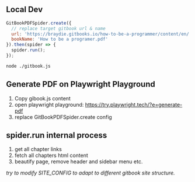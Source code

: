 ## Local Dev
```js
GitBookPDFSpider.create({
  // replace target gitbook url & name
  url: 'https://braydie.gitbooks.io/how-to-be-a-programmer/content/en/',
  bookName: 'How to be a programer.pdf'
}).then(spider => {
  spider.run();
});
```

```bash
node ./gitbook.js
```


## Generate PDF on Playwright Playground
1. Copy gibook.js content
2. open playwright playground: https://try.playwright.tech/?e=generate-pdf
3. replace GitBookPDFSpider.create config


## spider.run internal process
1. get all chapter links
2. fetch all chapters html content
3. beautify page, remove header and sidebar menu etc.

*try to modify SITE_CONFIG to adapt to different gitbook site structure.*